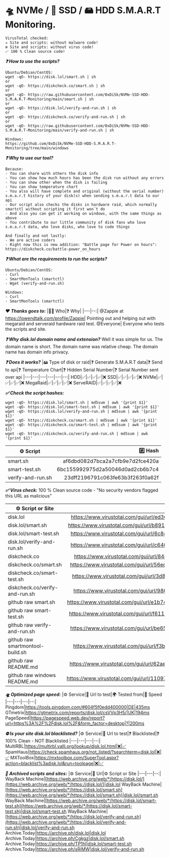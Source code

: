 # 🛸 NVMe / 🚀 SSD / 🖴 HDD S.M.A.R.T Monitoring. 

```
VirusTotal checked:
☣️ Site and scripts: without malware code!
☢️ Site and scripts: without virus code!
✅ 100 % Clean source code!
```

***❓ How to use the scripts?***
```
Ubuntu/Debian/CentOS:
wget -qO- https://disk.lol/smart.sh | sh
or
wget -qO- https://diskcheck.co/smart.sh | sh
or
wget -qO- https://raw.githubusercontent.com/0xDiSk/NVMe-SSD-HDD-S.M.A.R.T-Monitoring/main/smart.sh | sh
or
wget -qO- https://disk.lol/verify-and-run.sh | sh
or
wget -qO- https://diskcheck.co/verify-and-run.sh | sh
or
wget -qO- https://raw.githubusercontent.com/0xDiSk/NVMe-SSD-HDD-S.M.A.R.T-Monitoring/main/verify-and-run.sh | sh

Windows:
https://github.com/0xDiSk/NVMe-SSD-HDD-S.M.A.R.T-Monitoring/tree/main/windows
```

***❓ Why to use our tool?***
```
Because:
- You can share with others the disk info
- You can show how much hours has been the disk run without any errors
- You can show other when the disk is failing
- You can show temperature chart
- You also will have complete and original (without the serial number) s.m.a.r.t history of your disk(s) when sending s.m.a.r.t data to our api
- Our script also checks the disks in hardware raid, which normally smartctl without scripting it first won´t do
- And also you can get it working on windows, with the same things as above
- You contribute to our little community of disk fans who love s.m.a.r.t data, who love disks, who love to code things

And finally and not lastly:
- We are active coders
- Right now this is new addition: "Battle page for Power on hours": https://diskcheck.co/battle-power_on_hours
```

***❓ What are the requirements to run the scripts?***
```
Ubuntu/Debian/CentOS:
- Curl
- SmartMonTools (smartctl)
- Wget (verify-and-run.sh)

Windows:
- Curl
- SmartMonTools (smartctl)
```

***❤️ Thanks goes to:***
|👨👩 Who|❓ Why|
|---|--:|
@Zappie at https://lowendtalk.com/profile/Zappie| Pointing out and helping out with megaraid and serveraid hardware raid test.
@Everyone| Everyone who tests the scripts and site.

***❓ Why disk.lol domain name and extension?***
Well it was simple for us. The domain name is short. The domain name was relative cheap. The domain name has domain info privacy.

***❓ Does it works?***
|🖴 Type of disk or raid|❓ Generate S.M.A.R.T data|❓ Send to api|❓ Temperature Chart|❓ Hidden Serial Number|❓ Serial Number sent over api
|---|---|---|---|---|--:|
HDD|✅|✅|✅|✅|❌
SSD|✅|✅|✅|✅|❌
NVMe|✅|✅|✅|✅|❌
MegaRaid|✅|✅|✅|✅|❌
ServeRAID|✅|✅|✅|✅|❌

***✅ Check the script hashes:***
```
wget -qO- https://disk.lol/smart.sh | md5sum | awk '{print $1}'
wget -qO- https://disk.lol/smart-test.sh | md5sum | awk '{print $1}'
wget -qO- https://disk.lol/verify-and-run.sh | md5sum | awk '{print $1}'
wget -qO- https://diskcheck.co/smart.sh | md5sum | awk '{print $1}'
wget -qO- https://diskcheck.co/smart-test.sh | md5sum | awk '{print $1}'
wget -qO- https://diskcheck.co/verify-and-run.sh | md5sum | awk '{print $1}'
```

|⚙️ Script|#️⃣ Hash|
|---|--:|
smart.sh|af6dbd082d7bca2a7cfb9e7d2fce420a
smart-test.sh|6bc155992975d2a50046d0ad2cb6b7c4
verify-and-run.sh|23dff2196791c063fe63b3f263f0a62f


***✅ Virus check:***
100 % Clean source code - "No security vendors flagged this URL as malicious"

|⚙️ Script or Site|📄 Url to verify|
|---|--:|
disk.lol|https://www.virustotal.com/gui/url/ed36c768c961b2e7d62b1560fb3eeb0ce8267a73dc1f24ebb46e4619c0f3dc71
disk.lol/smart.sh|https://www.virustotal.com/gui/url/b8911829e94fd0b1347e1405484bc7c227249fe2968e7ecb473929775596abcc
disk.lol/smart-test.sh|https://www.virustotal.com/gui/url/6c84dfd510d55eb21360b28876a73740e96e41abad99a692ea3f1aa996fa6940
disk.lol/verify-and-run.sh|https://www.virustotal.com/gui/url/c6402b85a9753e3c988870ee2d54019453e0ad41afcd773f0052158034fa3f29
diskcheck.co|https://www.virustotal.com/gui/url/84d9caef363d9b494ced0ad8f99f86ff34db7dac75488b86d0e30ca65ca29d49
diskcheck.co/smart.sh|https://www.virustotal.com/gui/url/56ec5548a94245caded3c62b797ca1f05c174eea71a4b924ced7c0c4e1054c8a
diskcheck.co/smart-test.sh|https://www.virustotal.com/gui/url/3d8b4a8e8b869d33a2d28d4b6063dad16c0d546edfdea5bdbbcbdfb19ad91f3e
diskcheck.co/verify-and-run.sh|https://www.virustotal.com/gui/url/986fb1ea6915e6fd5b1cad0b940f65517d491f5d52d5176ceb63862fc6486fd7
github raw smart.sh|https://www.virustotal.com/gui/url/e1b74e82688c8190e9192c4699cbe6b9cc23c16b35fa49579918b0129ed82e75
github raw smart-test.sh|https://www.virustotal.com/gui/url/f6110301df8cd009d04392e0a6aa04cce32857c8e8a51d5e851c10a029b08027
github raw verify-and-run.sh|https://www.virustotal.com/gui/url/be6524676e2e8251f74db150e371b9db3d87a708fd7692eb715a221f5246eb5f
github raw smartmontool-build.sh|https://www.virustotal.com/gui/url/f3bd481f1ab75abb9d8abc850c9b26008dcb6c4f16cf996baae6756ba803b0dc
github raw README.md| https://www.virustotal.com/gui/url/62ae953bfb4c531fdcb7d268369ac610ade6a46209b84c153a54877dc18d018c
github raw windows README.md|https://www.virustotal.com/gui/url/11097db574e0716a6df2dea9434b4ba0834a961d72864cb8b769b92ba7a75318

***🛸 Optimized page speed:***
|⚙️ Service|📄 Url to test|🌍 Tested from|🚀 Speed
|---|---|---|--:|
Pingdom|https://tools.pingdom.com/#604f5f0edd400000|DE|435ms
GTmetrix|https://gtmetrix.com/reports/disk.lol/csVVp3H5/|UK|194ms
PageSpeed|https://pagespeed.web.dev/report?url=https%3A%2F%2Fdisk.lol%2F&form_factor=desktop|?|200ms

***⛔ Is your site disk.lol blacklisted?***
|⚙️ Service|📄 Url to test|❓ Blacklisted|❓ 100% Clean - NOT Blacklisted
|---|---|---|--:|
MultiRBL|https://multirbl.valli.org/lookup/disk.lol.html|❌|✅
SpamHaus|https://check.spamhaus.org/not_listed/?searchterm=disk.lol|❌|✅
MXToolBox|https://mxtoolbox.com/SuperTool.aspx?action=blacklist%3adisk.lol&run=toolpage|❌|✅

***💾 Archived scripts and sites:***
|⚙️ Service|📄 Url|⚙️ Script or Site
|---|---|--:|
WayBack Machine|[https://web.archive.org/web/*/https://disk.lol/](https://web.archive.org/web/*/https://disk.lol/)|disk.lol
WayBack Machine|[https://web.archive.org/web/*/https://disk.lol/smart.sh](https://web.archive.org/web/*/https://disk.lol/smart.sh)|disk.lol/smart.sh
WayBack Machine|[https://web.archive.org/web/*/https://disk.lol/smart-test.sh](https://web.archive.org/web/*/https://disk.lol/smart-test.sh)|disk.lol/smart-test.sh
WayBack Machine|[https://web.archive.org/web/*/https://disk.lol/verify-and-run.sh](https://web.archive.org/web/*/https://disk.lol/verify-and-run.sh)|disk.lol/verify-and-run.sh
Archive.Today|https://archive.ph/disk.lol|disk.lol
Archive.Today|https://archive.ph/Cgkgz|disk.lol/smart.sh
Archive.Today|https://archive.ph/TP1hl|disk.lol/smart-test.sh
Archive.Today|https://archive.ph/sRiMW|disk.lol/verify-and-run.sh
